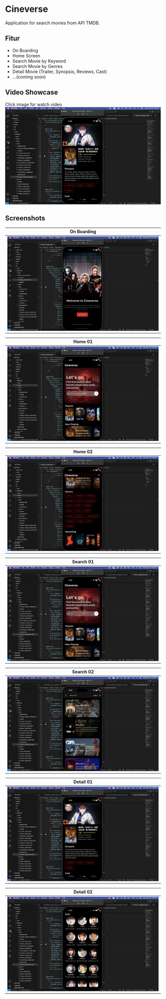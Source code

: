 
# Cineverse

Application for search movies from API TMDB.

## Fitur

- On Boarding
- Home Screen
- Search Movie by Keyword
- Search Movie by Genres
- Detail Movie (Trailer, Synopsis, Reviews, Cast)
- ...(coming soon)

## Video Showcase
Click image for watch video
[![Video Showcase](https://github.com/rickyricko302/cineverse/blob/main/screenshots/Detail%2001%20Screen.png)](https://drive.google.com/file/d/1j5YcsrtMJkPRlS7mEwnTEBaEmhkJePlO/view?usp=sharing)

## Screenshots
| On Boarding |
|:------:|
| ![On Boarding](https://github.com/rickyricko302/cineverse/blob/main/screenshots/OnBoarding%20Screen.png) | 

| Home 01|
|:------:|
| ![Home 01](https://github.com/rickyricko302/cineverse/blob/main/screenshots/Home%2001%20Screen.png) |

| Home 02 |
|:------:|
| ![Home 02](https://github.com/rickyricko302/cineverse/blob/main/screenshots/Home%2002%20Screen.png) |

| Search 01 |
|:-------:|
| ![Search 01](https://github.com/rickyricko302/cineverse/blob/main/screenshots/Search%2001%20Screen.png) |

| Search 02 |
|:-------:|
| ![Search 02](https://github.com/rickyricko302/cineverse/blob/main/screenshots/Search%20Screen.png) |

| Detail 01 |
|:-------:|
| ![Detail 01](https://github.com/rickyricko302/cineverse/blob/main/screenshots/Detail%2001%20Screen.png) |

| Detail 02 |
|:-------:|
| ![Detail 02](https://github.com/rickyricko302/cineverse/blob/main/screenshots/Detail%2002%20Screen.png) |
